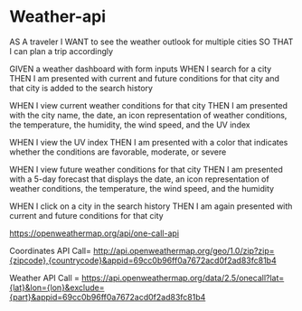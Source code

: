 # Weather-api

AS A traveler
I WANT to see the weather outlook for multiple cities
SO THAT I can plan a trip accordingly

GIVEN a weather dashboard with form inputs
WHEN I search for a city
THEN I am presented with current and future conditions for that city and that city is added to the search history

WHEN I view current weather conditions for that city
THEN I am presented with the city name, the date, an icon representation of weather conditions, the temperature, the humidity, the wind speed, and the UV index

WHEN I view the UV index
THEN I am presented with a color that indicates whether the conditions are favorable, moderate, or severe

WHEN I view future weather conditions for that city
THEN I am presented with a 5-day forecast that displays the date, an icon representation of weather conditions, the temperature, the wind speed, and the humidity

WHEN I click on a city in the search history
THEN I am again presented with current and future conditions for that city

https://openweathermap.org/api/one-call-api

Coordinates API Call= 
http://api.openweathermap.org/geo/1.0/zip?zip={zipcode},{countrycode}&appid=69cc0b96ff0a7672acd0f2ad83fc81b4

Weather API Call = 
https://api.openweathermap.org/data/2.5/onecall?lat={lat}&lon={lon}&exclude={part}&appid=69cc0b96ff0a7672acd0f2ad83fc81b4
